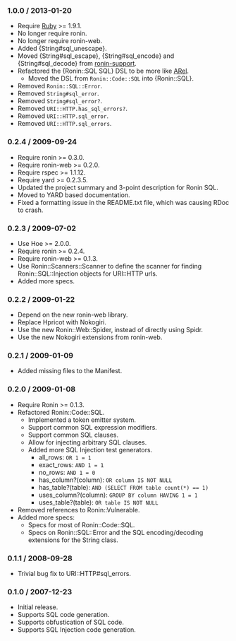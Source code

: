 ### 1.0.0 / 2013-01-20

* Require [Ruby] >= 1.9.1.
* No longer require ronin.
* No longer require ronin-web.
* Added {String#sql_unescape}.
* Moved {String#sql_escape}, {String#sql_encode} and {String#sql_decode}
  from [ronin-support].
* Refactored the {Ronin::SQL SQL} DSL to be more like
  [ARel](https://github.com/rails/arel#readme).
  * Moved the DSL from `Ronin::Code::SQL` into {Ronin::SQL}.
* Removed `Ronin::SQL::Error`.
* Removed `String#sql_error`.
* Removed `String#sql_error?`.
* Removed `URI::HTTP.has_sql_errors?`.
* Removed `URI::HTTP.sql_error`.
* Removed `URI::HTTP.sql_errors`.

### 0.2.4 / 2009-09-24

* Require ronin >= 0.3.0.
* Require ronin-web >= 0.2.0.
* Require rspec >= 1.1.12.
* Require yard >= 0.2.3.5.
* Updated the project summary and 3-point description for Ronin SQL.
* Moved to YARD based documentation.
* Fixed a formatting issue in the README.txt file, which was causing RDoc
  to crash.

### 0.2.3 / 2009-07-02

* Use Hoe >= 2.0.0.
* Require ronin >= 0.2.4.
* Require ronin-web >= 0.1.3.
* Use Ronin::Scanners::Scanner to define the scanner for finding
  Ronin::SQL::Injection objects for URI::HTTP urls.
* Added more specs.

### 0.2.2 / 2009-01-22

* Depend on the new ronin-web library.
* Replace Hpricot with Nokogiri.
* Use the new Ronin::Web::Spider, instead of directly using Spidr.
* Use the new Nokogiri extensions from ronin-web.

### 0.2.1 / 2009-01-09

* Added missing files to the Manifest.

### 0.2.0 / 2009-01-08

* Require Ronin >= 0.1.3.
* Refactored Ronin::Code::SQL.
  * Implemented a token emitter system.
  * Support common SQL expression modifiers.
  * Support common SQL clauses.
  * Allow for injecting arbitrary SQL clauses.
  * Added more SQL Injection test generators.
    * all_rows: `OR 1 = 1`
    * exact_rows: `AND 1 = 1`
    * no_rows: `AND 1 = 0`
    * has_column?(column): `OR column IS NOT NULL`
    * has_table?(table): `AND (SELECT FROM table count(*) == 1)`
    * uses_column?(column): `GROUP BY column HAVING 1 = 1`
    * uses_table?(table): `OR table IS NOT NULL`
* Removed references to Ronin::Vulnerable.
* Added more specs:
  * Specs for most of Ronin::Code::SQL.
  * Specs on Ronin::SQL::Error and the SQL encoding/decoding extensions for
    the String class.

### 0.1.1 / 2008-09-28

* Trivial bug fix to URI::HTTP#sql_errors.

### 0.1.0 / 2007-12-23

* Initial release.
* Supports SQL code generation.
* Supports obfustication of SQL code.
* Supports SQL Injection code generation.

[Ruby]: http://www.ruby-lang.org/
[ronin-support]: https://github.com/ronin-ruby/ronin-support#readme

